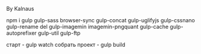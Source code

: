 By Kalnaus

npm i gulp gulp-sass browser-sync gulp-concat gulp-uglifyjs gulp-cssnano gulp-rename del gulp-imagemin imagemin-pngquant gulp-cache gulp-autoprefixer gulp-util gulp-ftp


<!-- gulp -->

старт - gulp watch
собрать проект - gulp build
